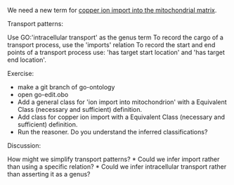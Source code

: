 We need a new term for [copper ion import into the mitochondrial matrix](https://www.ncbi.nlm.nih.gov/pmc/articles/PMC3745335/).


Transport patterns:

Use GO:'intracellular transport' as the genus term
To record the cargo of a transport process, use the 'imports' relation
To record the start and end points of a transport process use: 'has target start location' and 'has target end location'.

Exercise: 

  * make a git branch of go-ontology
  * open go-edit.obo
  * Add a general class for 'ion import into mitochondrion' with a Equivalent Class (necessary and sufficient) definition.
  * Add class for copper ion import with a Equivalent Class (necessary and sufficient) definition.
  * Run the reasoner.  Do you understand the inferred classifications?
  
Discussion:

  How might we simplify transport patterns?
    * Could we infer import rather than using a specific relation?
    * Could we infer intracellular transport rather than asserting it as a genus?

